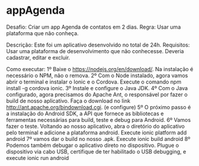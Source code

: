 # appAgenda
Desafio: Criar um app Agenda de contatos em 2 dias. Regra: Usar uma plataforma que não conheça.

Descrição: 
Este foi um aplicativo desenvolvido no total de 24h. 
Requisitos:
Usar uma plataforma de desenvolvimento que não conhecesse.
Deveria cadastrar, editar e excluir.

Como executar:
1º 
Baixe o https://nodejs.org/en/download/.
Na instalação é necessário o NPM, não o remova.
2º
Com o Node instalado, agora vamos abrir o terminal e instalar o Ionic e o Cordova.
Execute o comando
npm install -g cordova ionic.
3º 
Instale e configure o Java JDK.
4º
Com o Java configurado, agora precisamos do Apache Ant, o responsável por fazer o build de nosso aplicativo. Faça o download no link http://ant.apache.org/bindownload.cgi. (e configure)
5º
O próximo passo é a instalação do Android SDK, a API que fornece as bibliotecas e ferramentas necessárias para build, teste e debug para Android.
6º
Vamos fazer o teste. Voltando ao nosso aplicativo, abra o diretório do aplicativo pelo terminal e adicione a plataforma android.
Execute
ionic platform add android
7º
vamos dar o build no nosso .apk. Execute
ionic build android
8º
Podemos também debugar o aplicativo direto no dispositivo. Plugue o dispositivo via cabo USB, certifique de ter habilitado o USB debugging, e execute
ionic run android



